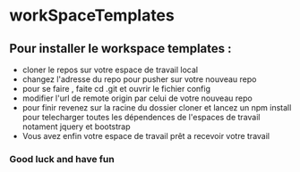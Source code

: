 # workSpaceTemplates

## Pour installer le workspace templates :

* cloner le repos sur votre espace de travail local
* changez l'adresse du repo pour pusher sur votre nouveau repo
* pour se faire , faite cd .git et ouvrir le fichier config
* modifier l'url de remote origin par celui de votre nouveau repo
* pour finir revenez sur la racine du dossier cloner et lancez un npm install
 pour telecharger toutes les dépendences de l'espaces de travail
 notament jquery et bootstrap
* Vous avez enfin votre espace de travail prêt a recevoir votre travail


### Good luck and have fun
